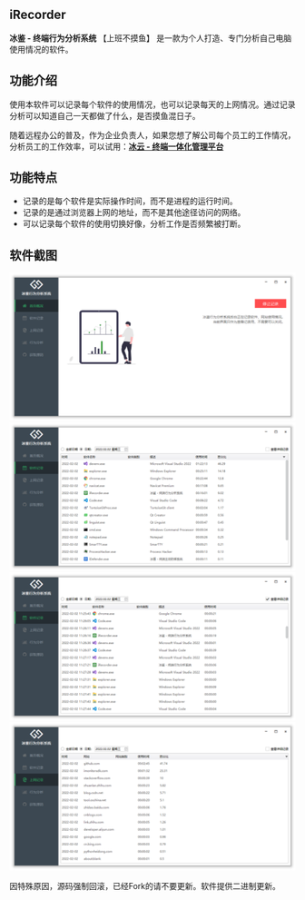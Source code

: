 ## iRecorder

**冰鉴 - 终端行为分析系统** 【上班不摸鱼】 是一款为个人打造、专门分析自己电脑使用情况的软件。

## 功能介绍

使用本软件可以记录每个软件的使用情况，也可以记录每天的上网情况。通过记录分析可以知道自己一天都做了什么，是否摸鱼混日子。

随着远程办公的普及，作为企业负责人，如果您想了解公司每个员工的工作情况，分析员工的工作效率，可以试用：**[冰云 - 终端一体化管理平台](https://imonitorsdk.com/icms)**

## 功能特点

- 记录的是每个软件是实际操作时间，而不是进程的运行时间。
- 记录的是通过浏览器上网的地址，而不是其他途径访问的网络。
- 可以记录每个软件的使用切换好像，分析工作是否频繁被打断。

## 软件截图
![](./doc/main.png)
![](./doc/soft.png)
![](./doc/soft_detail.png)
![](./doc/url.png)

因特殊原因，源码强制回滚，已经Fork的请不要更新。软件提供二进制更新。
